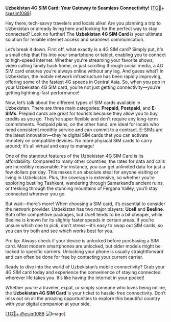 **Uzbekistan 4G SIM Card: Your Gateway to Seamless Connectivity!** [[TG💪+ @esim1088](https://t.me/s/esim1088)]

Hey there, tech-savvy travelers and locals alike! Are you planning a trip to Uzbekistan or already living here and looking for the perfect way to stay connected? Look no further! The **Uzbekistan 4G SIM Card** is your ultimate solution for reliable internet access and seamless communication.

Let’s break it down. First off, what exactly is a 4G SIM card? Simply put, it's a small chip that fits into your smartphone or tablet, enabling you to connect to high-speed internet. Whether you're streaming your favorite shows, video calling family back home, or just scrolling through social media, a 4G SIM card ensures you’re always online without any lag. And guess what? In Uzbekistan, the mobile network infrastructure has been rapidly improving, offering some of the fastest 4G speeds in Central Asia. So, when you pop in your Uzbekistan 4G SIM card, you’re not just getting connectivity—you’re getting lightning-fast performance!

Now, let’s talk about the different types of SIM cards available in Uzbekistan. There are three main categories: **Prepaid**, **Postpaid**, and **E-SIMs**. Prepaid cards are great for tourists because they allow you to buy credits as you go. They’re super flexible and don’t require any long-term commitments. Postpaid plans, on the other hand, are ideal for locals who need consistent monthly service and can commit to a contract. E-SIMs are the latest innovation—they’re digital SIM cards that you can activate remotely on compatible devices. No more physical SIM cards to carry around; it’s all virtual and easy to manage!

One of the standout features of the Uzbekistan 4G SIM Card is its affordability. Compared to many other countries, the rates for data and calls are incredibly reasonable. For instance, you can get unlimited data for just a few dollars per day. This makes it an absolute steal for anyone visiting or living in Uzbekistan. Plus, the coverage is extensive, so whether you’re exploring bustling Tashkent, wandering through Samarkand’s ancient ruins, or trekking through the stunning mountains of Fergana Valley, you’ll stay connected wherever you go.

But wait—there’s more! When choosing a SIM card, it’s essential to consider the network provider. Uzbekistan has two major players: **Ucell** and **Beeline**. Both offer competitive packages, but Ucell tends to be a bit cheaper, while Beeline is known for its slightly faster speeds in certain areas. If you’re unsure which one to pick, don’t stress—it’s easy to swap out SIM cards, so you can try both and see which works best for you.

Pro tip: Always check if your device is unlocked before purchasing a SIM card. Most modern smartphones are unlocked, but older models might be locked to specific carriers. Unlocking your phone is usually straightforward and can often be done for free by contacting your current carrier.

Ready to dive into the world of Uzbekistan’s mobile connectivity? Grab your 4G SIM card today and experience the convenience of staying connected wherever life takes you. It’s like having the internet in your pocket!

Whether you’re a traveler, expat, or simply someone who loves being online, the **Uzbekistan 4G SIM Card** is your ticket to hassle-free connectivity. Don’t miss out on all the amazing opportunities to explore this beautiful country with your digital companion at your side.

[[TG💪+ @esim1088](https://t.me/s/esim1088) ![Image](https://i.postimg.cc/Y0z9fWf4/image.png)]